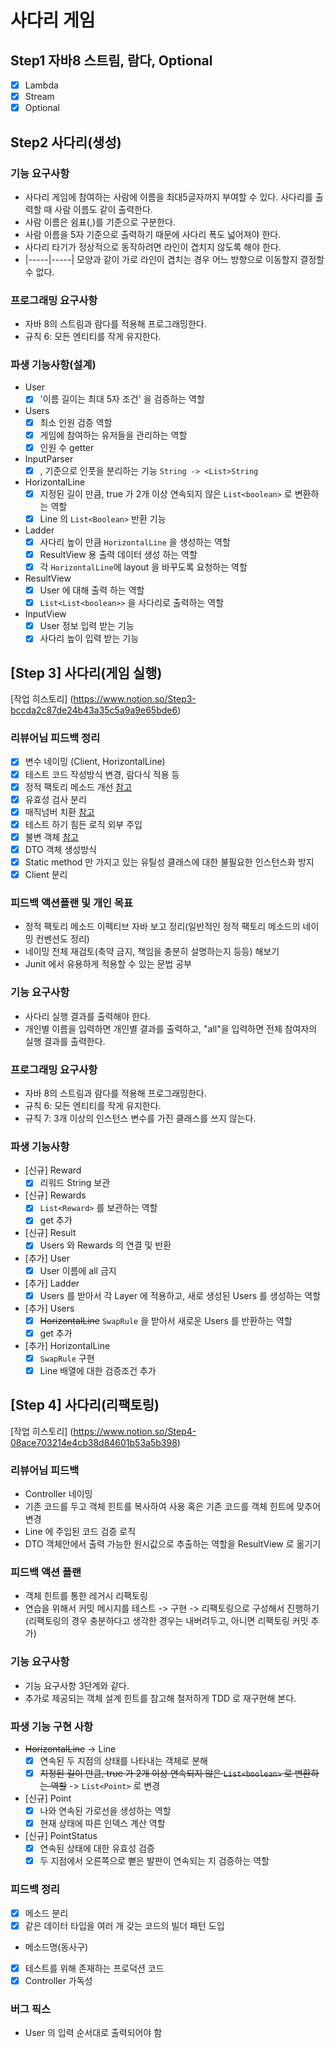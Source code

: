 # 사다리 게임

## Step1 자바8 스트림, 람다, Optional

* [X] Lambda
* [X] Stream
* [X] Optional

## Step2 사다리(생성)

### 기능 요구사항

* 사다리 게임에 참여하는 사람에 이름을 최대5글자까지 부여할 수 있다. 사다리를 출력할 때 사람 이름도 같이 출력한다.
* 사람 이름은 쉼표(,)를 기준으로 구분한다.
* 사람 이름을 5자 기준으로 출력하기 때문에 사다리 폭도 넓어져야 한다.
* 사다리 타기가 정상적으로 동작하려면 라인이 겹치지 않도록 해야 한다.
* |-----|-----| 모양과 같이 가로 라인이 겹치는 경우 어느 방향으로 이동할지 결정할 수 없다.

### 프로그래밍 요구사항

* 자바 8의 스트림과 람다를 적용해 프로그래밍한다.
* 규칙 6: 모든 엔티티를 작게 유지한다.

### 파생 기능사항(설계)

* User
  * [X] '이름 길이는 최대 5자 조건' 을 검증하는 역할
* Users
  * [X] 최소 인원 검증 역할
  * [X] 게임에 참여하는 유저들을 관리하는 역할
  * [X] 인원 수 getter
* InputParser
  * [X] , 기준으로 인풋을 분리하는 기능 `String -> <List>String`
* HorizontalLine
  * [X] 지정된 길이 만큼, true 가 2개 이상 연속되지 않은 `List<boolean>` 로 변환하는 역할
  * [X] Line 의 `List<Boolean>` 반환 기능
* Ladder
  * [X] 사다리 높이 만큼 `HorizontalLine` 을 생성하는 역할
  * [X] ResultView 용 출력 데이터 생성 하는 역할
  * [X] 각 `HorizontalLine`에 layout 을 바꾸도록 요청하는 역할
* ResultView
  * [X] User 에 대해 출력 하는 역할
  * [X] `List<List<boolean>>` 을 사다리로 출력하는 역할
* InputView
  * [X] User 정보 입력 받는 기능
  * [X] 사다리 높이 입력 받는 기능

## [Step 3] 사다리(게임 실행)

[작업 히스토리] (https://www.notion.so/Step3-bccda2c87de24b43a35c5a9a9e65bde6)

### 리뷰어님 피드백 정리

* [X] 변수 네이밍 (Client, HorizontalLine)
* [X] 테스트 코드 작성방식 변경, 람다식 적용 등
* [X] 정적 팩토리 메소드
  개선 [참고](https://velog.io/@ljinsk3/%EC%A0%95%EC%A0%81-%ED%8C%A9%ED%86%A0%EB%A6%AC-%EB%A9%94%EC%84%9C%EB%93%9C%EB%8A%94-%EC%99%9C-%EC%82%AC%EC%9A%A9%ED%95%A0%EA%B9%8C)
* [X] 유효성 검사 분리
* [X] 매직넘버 치환 [참고](https://hoonmaro.tistory.com/44)
* [X] 테스트 하기 힘든 로직 외부 주입
* [X] 불변 객체 [참고](https://woowacourse.github.io/javable/2020-05-08/First-Class-Collection)
* [X] DTO 객체 생성방식
* [X] Static method 만 가지고 있는 유틸성 클래스에 대한 불필요한 인스턴스화 방지
* [X] Client 분리

### 피드백 액션플랜 및 개인 목표

* 정적 팩토리 메소드 이펙티브 자바 보고 정리(일반적인 정적 팩토리 메소드의 네이밍 컨벤션도 정리)
* 네이밍 전체 재검토(축약 금지, 책임을 충분히 설명하는지 등등) 해보기
* Junit 에서 유용하게 적용할 수 있는 문법 공부

### 기능 요구사항

* 사다리 실행 결과를 출력해야 한다.
* 개인별 이름을 입력하면 개인별 결과를 출력하고, "all"을 입력하면 전체 참여자의 실행 결과를 출력한다.

### 프로그래밍 요구사항

* 자바 8의 스트림과 람다를 적용해 프로그래밍한다.
* 규칙 6: 모든 엔티티를 작게 유지한다.
* 규칙 7: 3개 이상의 인스턴스 변수를 가진 클래스를 쓰지 않는다.

### 파생 기능사항

* [신규] Reward
  * [X] 리워드 String 보관
* [신규] Rewards
  * [X] `List<Reward>` 를 보관하는 역할
  * [X] get 추가
* [신규] Result
  * [X] Users 와 Rewards 의 연결 및 반환
* [추가] User
  * [X] User 이름에 all 금지
* [추가] Ladder
  * [X] Users 를 받아서 각 Layer 에 적용하고, 새로 생성된 Users 를 생성하는 역할
* [추가] Users
  * [X] ~~HorizontalLine~~ `SwapRule` 을 받아서 새로운 Users 를 반환하는 역할
  * [X] get 추가
* [추가] HorizontalLine
  * [X] `SwapRule` 구현
  * [X] Line 배열에 대한 검증조건 추가

## [Step 4] 사다리(리팩토링)

[작업 히스토리] (https://www.notion.so/Step4-08ace703214e4cb38d84601b53a5b398)

### 리뷰어님 피드백

* Controller 네이밍
* 기존 코드를 두고 객체 힌트를 복사하여 사용 혹은 기존 코드를 객체 힌트에 맞추어 변경
* Line 에 주입된 코드 검증 로직
* DTO 객체안에서 출력 가능한 원시값으로 추출하는 역할을 ResultView 로 옮기기

### 피드백 액션 플랜

* 객체 힌트를 통한 레거시 리팩토링
* 연습을 위해서 커밋 메시지를 테스트 -> 구현 -> 리팩토링으로 구성해서 진행하기(리팩토링의 경우 충분하다고 생각한 경우는 내버려두고, 아니면 리팩토링 커밋 추가)

### 기능 요구사항

* 기능 요구사항 3단계와 같다.
* 추가로 제공되는 객체 설계 힌트를 참고해 철저하게 TDD 로 재구현해 본다.

### 파생 기능 구현 사항

* ~~HorizontalLine~~ -> Line
  * [X] 연속된 두 지점의 상태를 나타내는 객체로 분해
  * [X] ~~지정된 길이 만큼, true 가 2개 이상 연속되지 않은 `List<boolean>` 로 변환하는 역할~~ -> `List<Point>` 로 변경
* [신규] Point
  * [X] 나와 연속된 가로선을 생성하는 역할
  * [X] 현재 상태에 따른 인덱스 계산 역할
* [신규] PointStatus
  * [X] 연속된 상태에 대한 유효성 검증
  * [X] 두 지점에서 오른쪽으로 뻗은 발판이 연속되는 지 검증하는 역할

### 피드백 정리

* [X] 메소드 분리
* [X] 같은 데이터 타입을 여러 개 갖는 코드의 빌더 패턴 도입
* 메소드명(동사구)
* [X] 테스트를 위해 존재하는 프로덕션 코드
* [X] Controller 가독성

### 버그 픽스

* User 의 입력 순서대로 출력되어야 함
